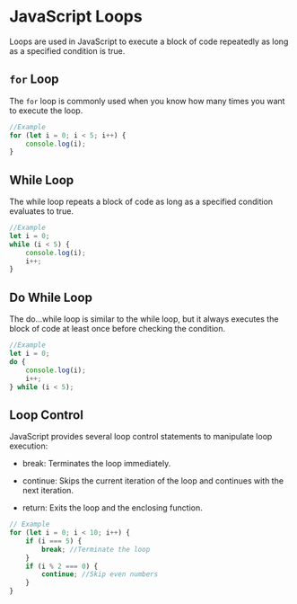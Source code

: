 # JavaScript Loops

Loops are used in JavaScript to execute a block of code repeatedly as long as a specified condition is true.

## `for` Loop

The `for` loop is commonly used when you know how many times you want to execute the loop.

```javascript
//Example 
for (let i = 0; i < 5; i++) {
    console.log(i);
}
```

## While Loop

The while loop repeats a block of code as long as a specified condition evaluates to true.

```javascript
//Example
let i = 0;
while (i < 5) {
    console.log(i);
    i++;
}
```

## Do While Loop

The do...while loop is similar to the while loop, but it always executes the block of code at least once before checking the condition.

```javascript
//Example
let i = 0;
do {
    console.log(i);
    i++;
} while (i < 5);
```

## Loop Control

JavaScript provides several loop control statements to manipulate loop execution:

- break: Terminates the loop immediately.

- continue: Skips the current iteration of the loop and continues with the next iteration.

- return: Exits the loop and the enclosing function.

```javascript
// Example
for (let i = 0; i < 10; i++) {
    if (i === 5) {
        break; //Terminate the loop
    }
    if (i % 2 === 0) {
        continue; //Skip even numbers
    }
}
```
